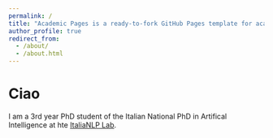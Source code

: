 ```yaml
---
permalink: /
title: "Academic Pages is a ready-to-fork GitHub Pages template for academic personal websites"
author_profile: true
redirect_from: 
  - /about/
  - /about.html
---
```



Ciao
======
I am a 3rd year PhD student of the Italian National PhD in Artifical Intelligence at hte [ItaliaNLP Lab](http://www.italianlp.it/).
